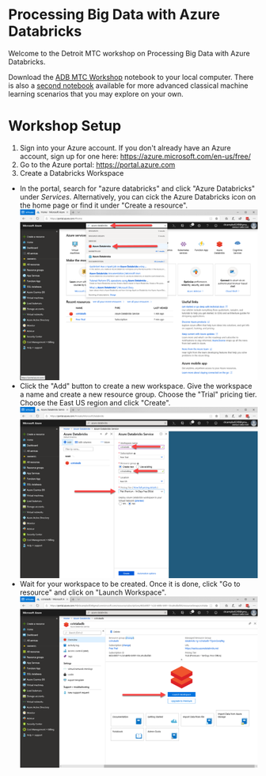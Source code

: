 # Processing Big Data with Azure Databricks
Welcome to the Detroit MTC workshop on Processing Big Data with Azure Databricks. 

Download the [ADB MTC Workshop](ADB%20MTC%20Workshop.dbc) notebook to your local computer. There is also a [second notebook](ADB%20-%20Classical%20Machine%20Learning.dbc) available for more advanced classical machine learning scenarios that you may explore on your own.

# Workshop Setup
1. Sign into your Azure account. If you don't already have an Azure account, sign up for one here: https://azure.microsoft.com/en-us/free/
2. Go to the Azure portal: https://portal.azure.com
3. Create a Databricks Workspace
- In the portal, search for "azure databricks" and click "Azure Databricks" under *Services*. Alternatively, you can cick the Azure Databricks icon on the home page or find it under "Create a resource". 
![](/images/Create%20ADB%201.png)
- Click the "Add" button to create a new workspace. Give the workspace a name and create a new resource group. Choose the "Trial" pricing tier. Choose the East US region and click "Create".
![](/images/Create%20ADB%202.png)
- Wait for your workspace to be created. Once it is done, click "Go to resource" and click on "Launch Workspace".
![](/images/Create%20ADB%203.png)
